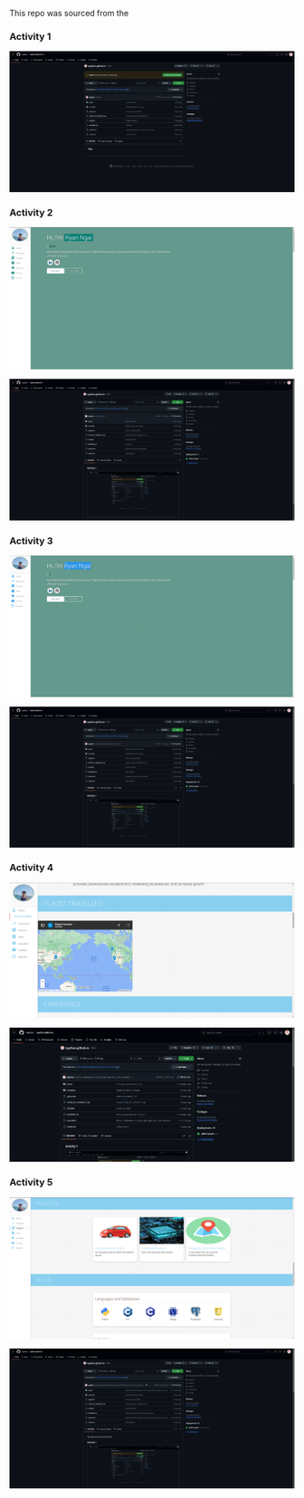 This repo was sourced from the 

### Activity 1
<p align="center"> 
  <kbd>
    <a href="https://varadbhogayata.github.io" target="_blank"><img src="assets/img/ECE444_activity_1.png">
  </a>
  </kbd>
</p>

### Activity 2
<p align="center"> 
  <kbd>
    <a href="https://varadbhogayata.github.io" target="_blank"><img src="assets/img/activity_2_homepage.png">
  </a>
  </kbd>
</p>
<p align="center"> 
  <kbd>
    <a href="https://varadbhogayata.github.io" target="_blank"><img src="assets/img/activity_2_repo.png">
  </a>
  </kbd>
</p>

### Activity 3
<p align="center"> 
  <kbd>
    <a href="https://varadbhogayata.github.io" target="_blank"><img src="assets/img/activity_3_homepage.png">
  </a>
  </kbd>
</p>
<p align="center"> 
  <kbd>
    <a href="https://varadbhogayata.github.io" target="_blank"><img src="assets/img/activity_3_repo.png">
  </a>
  </kbd>
</p>

### Activity 4
<p align="center"> 
  <kbd>
    <a href="https://varadbhogayata.github.io" target="_blank"><img src="assets/img/activity_4_homepage.png">
  </a>
  </kbd>
</p>
<p align="center"> 
  <kbd>
    <a href="https://varadbhogayata.github.io" target="_blank"><img src="assets/img/activity_4_repo.png">
  </a>
  </kbd>
</p>

### Activity 5
<p align="center"> 
  <kbd>
    <a href="https://varadbhogayata.github.io" target="_blank"><img src="assets/img/activity_5_homepage.png">
  </a>
  </kbd>
</p>
<p align="center"> 
  <kbd>
    <a href="https://varadbhogayata.github.io" target="_blank"><img src="assets/img/activity_5_repo.png">
  </a>
  </kbd>
</p>